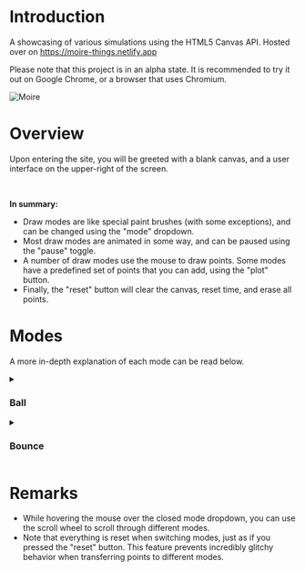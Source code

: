 # Introduction
A showcasing of various simulations using the HTML5 Canvas API. Hosted over on https://moire-things.netlify.app

Please note that this project is in an alpha state. It is recommended to try it out on Google Chrome, or a browser that uses Chromium.

![Moire](https://github.com/user-attachments/assets/f5af2c1e-a2bf-481e-b77c-093dc15ef84a)

# Overview
Upon entering the site, you will be greeted with a blank canvas, and a user interface on the upper-right of the screen.

<br>

**In summary:**
- Draw modes are like special paint brushes (with some exceptions), and can be changed using the "mode" dropdown.
- Most draw modes are animated in some way, and can be paused using the "pause" toggle.
- A number of draw modes use the mouse to draw points. Some modes have a predefined set of points that you can add, using the "plot" button.
- Finally, the "reset" button will clear the canvas, reset time, and erase all points.

# Modes
A more in-depth explanation of each mode can be read below.

<details>
  <summary><h3>Ball</h3></summary>
  
  <b>Plot:</b> ❌<br>

  A set of 100 balls that simulate gravity, damping, and traction. The set has a uniform distribution of damping values between 0.7 and 0.9 (smaller value = less bouncy).
  
  <u>Left click</u> to drop the set of balls where you clicked. <u>Hold</u> left click, <u>drag</u> in a direction, and <u>release</u> left click to launch the set in the direction of your mouse. The farther your mouse, the faster the launch.
  
  <u>Right click</u> to momentarily halt the momentum of every ball. <u>Hold, drag, and release</u> right click to launch all balls in the direction of the mouse, but relative to where they are. For instance, dragging up will launch all balls straight and upwards. The distance of the drag matters here, too.

  Note that clicking anywhere on the gui panel will drop the whole set from the center of the screen.
</details>

<details>
  <summary><h3>Bounce</h3></summary>
  
  <b>Plot:</b> ❌<br>
   
  <u>Hold left click</u> to draw slow-moving circles. These move diagonally, and will travel down and right initially. Upon colliding with a wall, a circle will <u>bounce</u> in the perpendicular direction.
</details>

# Remarks
- While hovering the mouse over the closed mode dropdown, you can use the scroll wheel to scroll through different modes.
- Note that everything is reset when switching modes, just as if you pressed the "reset" button. This feature prevents incredibly glitchy behavior when transferring points to different modes.
